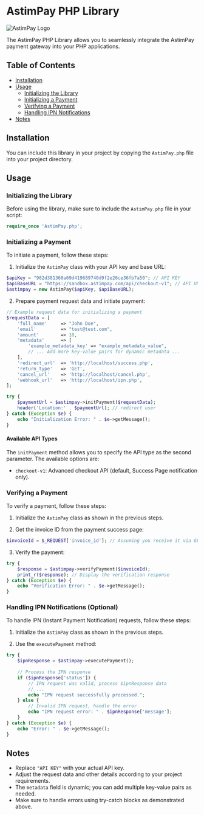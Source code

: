 # AstimPay PHP Library

![AstimPay Logo](https://astimpay.com/assets/images/logo.png)

The AstimPay PHP Library allows you to seamlessly integrate the AstimPay payment gateway into your PHP applications.

## Table of Contents

- [Installation](#installation)
- [Usage](#usage)
  - [Initializing the Library](#initializing-the-library)
  - [Initializing a Payment](#initializing-a-payment)
  - [Verifying a Payment](#verifying-a-payment)
  - [Handling IPN Notifications](#handling-ipn-notifications-optional)
- [Notes](#notes)

## Installation

You can include this library in your project by copying the `AstimPay.php` file into your project directory.

## Usage

### Initializing the Library

Before using the library, make sure to include the `AstimPay.php` file in your script:

```php
require_once 'AstimPay.php';
```

### Initializing a Payment

To initiate a payment, follow these steps:

1. Initialize the `AstimPay` class with your API key and base URL:

```php
$apiKey = "982d381360a69d419689740d9f2e26ce36fb7a50"; // API KEY
$apiBaseURL = "https://sandbox.astimpay.com/api/checkout-v1"; // API URL
$astimpay = new AstimPay($apiKey, $apiBaseURL);
```

2. Prepare payment request data and initiate payment:

```php
// Example request data for initializing a payment
$requestData = [
    'full_name'     => "John Doe",
    'email'         => "test@test.com",
    'amount'        => 10,
    'metadata'      => [
        'example_metadata_key' => "example_metadata_value",
        // ... Add more key-value pairs for dynamic metadata ...
    ],
    'redirect_url'  => 'http://localhost/success.php',
    'return_type'   => 'GET',
    'cancel_url'    => 'http://localhost/cancel.php',
    'webhook_url'   => 'http://localhost/ipn.php',
];

try {
    $paymentUrl = $astimpay->initPayment($requestData);
    header('Location:' . $paymentUrl); // redirect user
} catch (Exception $e) {
    echo "Initialization Error: " . $e->getMessage();
}
```


#### Available API Types

The `initPayment` method allows you to specify the API type as the second parameter. The available options are:

- `checkout-v1`: Advanced checkout API (default, Success Page notification only).



### Verifying a Payment

To verify a payment, follow these steps:

1. Initialize the `AstimPay` class as shown in the previous steps.

2. Get the invoice ID from the payment success page:

```php
$invoiceId = $_REQUEST['invoice_id']; // Assuming you receive it via GET or POST
```

3. Verify the payment:

```php
try {
    $response = $astimpay->verifyPayment($invoiceId);
    print_r($response); // Display the verification response
} catch (Exception $e) {
    echo "Verification Error: " . $e->getMessage();
}
```

### Handling IPN Notifications (Optional)

To handle IPN (Instant Payment Notification) requests, follow these steps:

1. Initialize the `AstimPay` class as shown in the previous steps.

2. Use the `executePayment` method:

```php
try {
    $ipnResponse = $astimpay->executePayment();
    
    // Process the IPN response
    if ($ipnResponse['status']) {
        // IPN request was valid, process $ipnResponse data
        // ...
        echo "IPN request successfully processed.";
    } else {
        // Invalid IPN request, handle the error
        echo "IPN request error: " . $ipnResponse['message'];
    }
} catch (Exception $e) {
    echo "Error: " . $e->getMessage();
}
```



## Notes

- Replace `"API KEY"` with your actual API key.
- Adjust the request data and other details according to your project requirements.
- The `metadata` field is dynamic; you can add multiple key-value pairs as needed.
- Make sure to handle errors using try-catch blocks as demonstrated above.